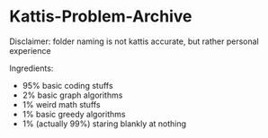 # Kattis-Problem-Archive

Disclaimer: folder naming is not kattis accurate, but rather personal experience

Ingredients:
- 95% basic coding stuffs
- 2% basic graph algorithms
- 1% weird math stuffs
- 1% basic greedy algorithms
- 1% (actually 99%) staring blankly at nothing
